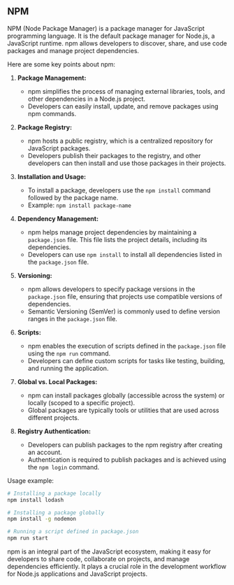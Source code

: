 ## NPM
NPM (Node Package Manager) is a package manager for JavaScript programming language. It is the default package manager for Node.js, a JavaScript runtime. npm allows developers to discover, share, and use code packages and manage project dependencies.

Here are some key points about npm:

1. **Package Management:**
   - npm simplifies the process of managing external libraries, tools, and other dependencies in a Node.js project.
   - Developers can easily install, update, and remove packages using npm commands.

2. **Package Registry:**
   - npm hosts a public registry, which is a centralized repository for JavaScript packages.
   - Developers publish their packages to the registry, and other developers can then install and use those packages in their projects.

3. **Installation and Usage:**
   - To install a package, developers use the `npm install` command followed by the package name.
   - Example: `npm install package-name`

4. **Dependency Management:**
   - npm helps manage project dependencies by maintaining a `package.json` file. This file lists the project details, including its dependencies.
   - Developers can use `npm install` to install all dependencies listed in the `package.json` file.

5. **Versioning:**
   - npm allows developers to specify package versions in the `package.json` file, ensuring that projects use compatible versions of dependencies.
   - Semantic Versioning (SemVer) is commonly used to define version ranges in the `package.json` file.

6. **Scripts:**
   - npm enables the execution of scripts defined in the `package.json` file using the `npm run` command.
   - Developers can define custom scripts for tasks like testing, building, and running the application.

7. **Global vs. Local Packages:**
   - npm can install packages globally (accessible across the system) or locally (scoped to a specific project).
   - Global packages are typically tools or utilities that are used across different projects.

8. **Registry Authentication:**
   - Developers can publish packages to the npm registry after creating an account.
   - Authentication is required to publish packages and is achieved using the `npm login` command.

Usage example:

```bash
# Installing a package locally
npm install lodash

# Installing a package globally
npm install -g nodemon

# Running a script defined in package.json
npm run start
```

npm is an integral part of the JavaScript ecosystem, making it easy for developers to share code, collaborate on projects, and manage dependencies efficiently. It plays a crucial role in the development workflow for Node.js applications and JavaScript projects.
